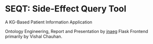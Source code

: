 # SEQT: Side-Effect Query Tool
A KG-Based Patient Information Application

Ontology Engineering, Report and Presentation by [jnaeg](https://github.com/jnaeg)
Flask Frontend primarily by Vishal Chauhan.
